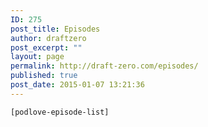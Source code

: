 ```yaml
---
ID: 275
post_title: Episodes
author: draftzero
post_excerpt: ""
layout: page
permalink: http://draft-zero.com/episodes/
published: true
post_date: 2015-01-07 13:21:36
---
```

<code class="highlighter-rouge">[podlove-episode-list]</code>